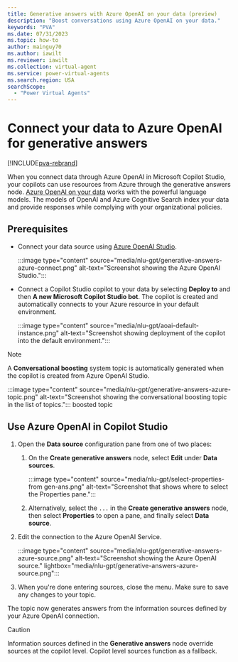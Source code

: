 ```yaml
---
title: Generative answers with Azure OpenAI on your data (preview)
description: "Boost conversations using Azure OpenAI on your data."
keywords: "PVA"
ms.date: 07/31/2023
ms.topic: how-to
author: mainguy70
ms.author: iawilt
ms.reviewer: iawilt
ms.collection: virtual-agent
ms.service: power-virtual-agents
ms.search.region: USA
searchScope:
  - "Power Virtual Agents"
---
```


# Connect your data to Azure OpenAI for generative answers

[!INCLUDE[pva-rebrand](includes/pva-rebrand.md)]

When you connect data through Azure OpenAI in Microsoft Copilot Studio, your copilots can use resources from Azure through the generative answers node. [Azure OpenAI on your data](/azure/ai-services/openai/concepts/use-your-data) works with the powerful language models. The models of OpenAI and Azure Cognitive Search index your data and provide responses while complying with your organizational policies.

## Prerequisites

- Connect your data source using [Azure OpenAI Studio](https://openai.studio-ppe.azure.com/).

  :::image type="content" source="media/nlu-gpt/generative-answers-azure-connect.png" alt-text="Screenshot showing the Azure OpenAI Studio.":::

- Connect a Copilot Studio copilot to your data by selecting **Deploy to** and then **A new Microsoft Copilot Studio bot**. The copilot is created and automatically connects to your Azure resource in your default environment.

  :::image type="content" source="media/nlu-gpt/aoai-default-instance.png" alt-text="Screenshot showing deployment of the copilot into the default environment.":::

> [!NOTE]
> A **Conversational boosting** system topic is automatically generated when the copilot is created from Azure OpenAI Studio.
>  
> :::image type="content" source="media/nlu-gpt/generative-answers-azure-topic.png" alt-text="Screenshot showing the conversational boosting topic in the list of topics."::: boosted topic

## Use Azure OpenAI in Copilot Studio

1. Open the **Data source** configuration pane from one of two places:

   1. On the **Create generative answers** node, select **Edit** under **Data sources**.

      :::image type="content" source="media/nlu-gpt/select-properties-from gen-ans.png" alt-text="Screenshot that shows where to select the Properties pane.":::

   1. Alternatively, select the `...` in the **Create generative answers** node, then select **Properties** to open a pane, and finally select **Data source**.

1. Edit the connection to the Azure OpenAI Service.

   :::image type="content" source="media/nlu-gpt/generative-answers-azure-source.png" alt-text="Screenshot showing the Azure OpenAI source." lightbox="media/nlu-gpt/generative-answers-azure-source.png":::

1. When you're done entering sources, close the menu. Make sure to save any changes to your topic.

The topic now generates answers from the information sources defined by your Azure OpenAI connection.

> [!CAUTION]
> Information sources defined in the **Generative answers** node override sources at the copilot level. Copilot level sources function as a fallback.
